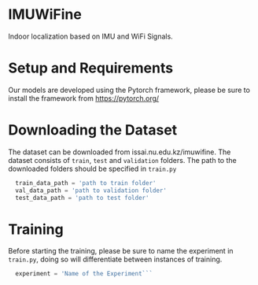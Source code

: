 # IMUWiFine

Indoor localization based on IMU and WiFi Signals. 


# Setup and Requirements

Our models are developed using the Pytorch framework, please be sure to install the framework from https://pytorch.org/  


# Downloading the Dataset

The dataset can be downloaded from issai.nu.edu.kz/imuwifine. The dataset consists of `train`, `test` and `validation` folders. The path to the downloaded folders should be specified in `train.py` 

```python
  train_data_path = 'path to train folder'
  val_data_path = 'path to validation folder'
  test_data_path = 'path to test folder'
```


# Training

Before starting the training, please be sure to name the experiment in `train.py`, doing so will differentiate between instances of training.
```python 
  experiment = 'Name of the Experiment```
